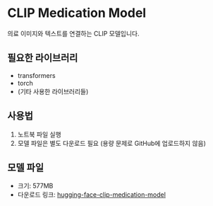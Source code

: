 # CLIP Medication Model
의료 이미지와 텍스트를 연결하는 CLIP 모델입니다.

## 필요한 라이브러리
- transformers
- torch
- (기타 사용한 라이브러리들)

## 사용법
1. 노트북 파일 실행
2. 모델 파일은 별도 다운로드 필요 (용량 문제로 GitHub에 업로드하지 않음)

## 모델 파일
- 크기: 577MB
- 다운로드 링크: [hugging-face-clip-medication-model](https://huggingface.co/lolry/clip-medication-model)
